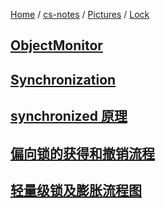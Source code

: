 [Home](https://mengxianbin.github.io) /
[cs-notes](https://mengxianbin.github.io/cs-notes/site) /
[Pictures](https://mengxianbin.github.io/cs-notes/site/Pictures) /
[Lock](https://mengxianbin.github.io/cs-notes/site/Pictures/Lock)

## [ObjectMonitor](https://mengxianbin.github.io/cs-notes/site/Pictures/Lock/ObjectMonitor)

## [Synchronization](https://mengxianbin.github.io/cs-notes/site/Pictures/Lock/Synchronization)

## [synchronized 原理](https://mengxianbin.github.io/cs-notes/site/Pictures/Lock/synchronized%20%E5%8E%9F%E7%90%86)

## [偏向锁的获得和撤销流程](https://mengxianbin.github.io/cs-notes/site/Pictures/Lock/%E5%81%8F%E5%90%91%E9%94%81%E7%9A%84%E8%8E%B7%E5%BE%97%E5%92%8C%E6%92%A4%E9%94%80%E6%B5%81%E7%A8%8B)

## [轻量级锁及膨胀流程图](https://mengxianbin.github.io/cs-notes/site/Pictures/Lock/%E8%BD%BB%E9%87%8F%E7%BA%A7%E9%94%81%E5%8F%8A%E8%86%A8%E8%83%80%E6%B5%81%E7%A8%8B%E5%9B%BE)
